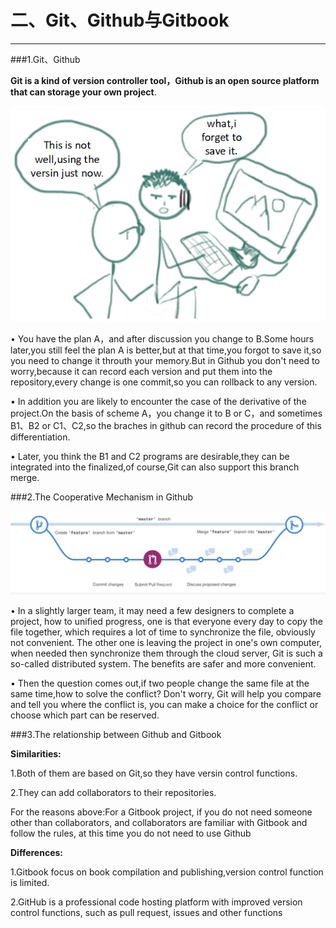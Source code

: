 # 二、Git、Github与Gitbook

---

###1.Git、Github

**Git is a kind of version controller tool，Github is an open source platform that can storage your own project**.

![](/assets/p2.png)

• You have the plan A，and after discussion you change to B.Some hours later,you still feel the plan A is better,but at that time,you forgot to save it,so you need to change it throuth your memory.But in Github you don't need to worry,because it can record each version and put them into the repository,every change is one commit,so you can rollback to any version. 

• In addition you are likely to encounter the case of the derivative of the project.On the basis of scheme A，you change it to B or C，and sometimes B1、B2 or C1、C2,so the braches in github can record the procedure of this differentiation.


• Later, you think the B1 and C2 programs are desirable,they can be integrated into the finalized,of course,Git can also support this branch merge.

###2.The Cooperative Mechanism in Github

![picture2](/assets/图片1.png)

• In a slightly larger team, it may need a few designers to complete a project, how to unified progress, one is that everyone every day to copy the file together, which requires a lot of time to synchronize the file, obviously not convenient. The other one is leaving the project in one's own computer, when needed then synchronize them through the cloud server, Git is such a so-called distributed system. The benefits are safer and more convenient.

• Then the question comes out,if two people change the same file at the same time,how to solve the conflict? Don't worry, Git will help you compare and tell you where the conflict is, you can make a choice for the conflict or choose which part can be reserved.

###3.The relationship between Github and Gitbook

**Similarities:**

1.Both of them are based on Git,so they have versin control functions.

2.They can add collaborators to their repositories.

For the reasons above:For a Gitbook project, if you do not need someone other than collaborators, and collaborators are familiar with Gitbook and follow the rules, at this time you do not need to use Github

**Differences:**

1.Gitbook focus on book compilation and publishing,version control function is limited.

2.GitHub is a professional code hosting platform with improved version control functions, such as pull request, issues and other functions
